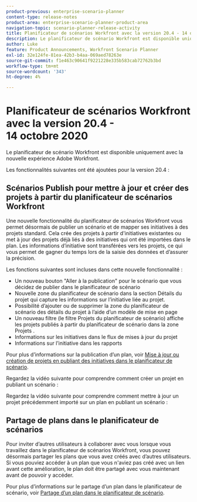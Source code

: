 ```yaml
---
product-previous: enterprise-scenario-planner
content-type: release-notes
product-area: enterprise-scenario-planner-product-area
navigation-topic: scenario-planner-release-activity
title: Planificateur de scénarios Workfront avec la version 20.4 - 14 octobre 2020
description: Le planificateur de scénario Workfront est disponible uniquement avec la nouvelle expérience Adobe Workfront.
author: Luke
feature: Product Announcements, Workfront Scenario Planner
exl-id: 32e124fe-81ea-42b3-b4aa-069aed78263e
source-git-commit: f1e463c90641f9221228e335b583cab72762b3bd
workflow-type: tm+mt
source-wordcount: '343'
ht-degree: 4%

---
```


# Planificateur de scénarios Workfront avec la version 20.4 - 14 octobre 2020

Le planificateur de scénario Workfront est disponible uniquement avec la nouvelle expérience Adobe Workfront.

Les fonctionnalités suivantes ont été ajoutées pour la version 20.4 :

## Scénarios Publish pour mettre à jour et créer des projets à partir du planificateur de scénarios Workfront

Une nouvelle fonctionnalité du planificateur de scénarios Workfront vous permet désormais de publier un scénario et de mapper ses initiatives à des projets standard. Cela crée des projets à partir d&#39;initiatives existantes ou met à jour des projets déjà liés à des initiatives qui ont été importées dans le plan. Les informations d’initiative sont transférées vers les projets, ce qui vous permet de gagner du temps lors de la saisie des données et d’assurer la précision.

Les fonctions suivantes sont incluses dans cette nouvelle fonctionnalité :

* Un nouveau bouton &quot;Aller à la publication&quot; pour le scénario que vous décidez de publier dans le planificateur de scénario
* Nouvelle zone du planificateur de scénario dans la section Détails du projet qui capture les informations sur l’initiative liée au projet.
* Possibilité d’ajouter ou de supprimer la zone du planificateur de scénario des détails du projet à l’aide d’un modèle de mise en page
* Un nouveau filtre (le filtre Projets du planificateur de scénario) affiche les projets publiés à partir du planificateur de scénario dans la zone Projets .
* Informations sur les initiatives dans le flux de mises à jour du projet
* Informations sur l’initiative dans les rapports

Pour plus d’informations sur la publication d’un plan, voir [Mise à jour ou création de projets en publiant des initiatives dans le planificateur de scénario](../../../scenario-planner/publish-scenarios-update-projects.md).

Regardez la vidéo suivante pour comprendre comment créer un projet en publiant un scénario :

Regardez la vidéo suivante pour comprendre comment mettre à jour un projet précédemment importé sur un plan en publiant un scénario :

## Partage de plans dans le planificateur de scénarios

Pour inviter d’autres utilisateurs à collaborer avec vous lorsque vous travaillez dans le planificateur de scénarios Workfront, vous pouvez désormais partager les plans que vous avez créés avec d’autres utilisateurs. Si vous pouviez accéder à un plan que vous n&#39;aviez pas créé avec un lien avant cette amélioration, le plan doit être partagé avec vous maintenant avant de pouvoir y accéder.

Pour plus d’informations sur le partage d’un plan dans le planificateur de scénario, voir [Partage d’un plan dans le planificateur de scénario](../../../scenario-planner/share-a-plan.md).

